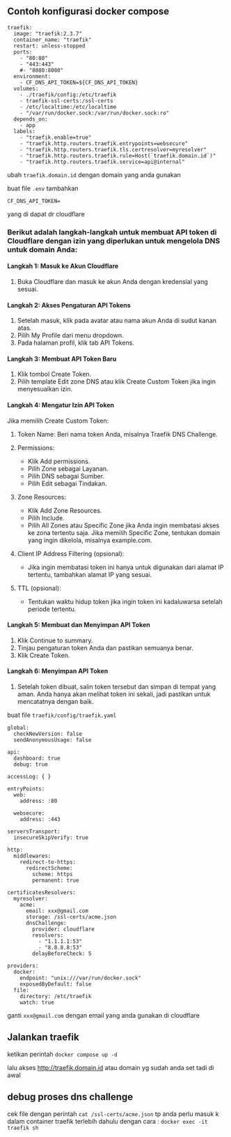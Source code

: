 ## Contoh konfigurasi docker compose

```
traefik:
  image: "traefik:2.3.7"
  container_name: "traefik"
  restart: unless-stopped
  ports:
    - "80:80"
    - "443:443"
    #- "8080:8080"
  environment:
    - CF_DNS_API_TOKEN=${CF_DNS_API_TOKEN}
  volumes:
    - ./traefik/config:/etc/traefik
    - traefik-ssl-certs:/ssl-certs
    - /etc/localtime:/etc/localtime
    - "/var/run/docker.sock:/var/run/docker.sock:ro"
  depends_on:
    - app
  labels:
    - "traefik.enable=true"
    - "traefik.http.routers.traefik.entrypoints=websecure"
    - "traefik.http.routers.traefik.tls.certresolver=myresolver"
    - "traefik.http.routers.traefik.rule=Host(`traefik.domain.id`)"
    - "traefik.http.routers.traefik.service=api@internal"
```

ubah `traefik.domain.id` dengan domain yang anda gunakan

buat file `.env` tambahkan

```
CF_DNS_API_TOKEN=
```

yang di dapat dr cloudflare

### Berikut adalah langkah-langkah untuk membuat API token di Cloudflare dengan izin yang diperlukan untuk mengelola DNS untuk domain Anda:

#### Langkah 1: Masuk ke Akun Cloudflare

1. Buka Cloudflare dan masuk ke akun Anda dengan kredensial yang sesuai.

#### Langkah 2: Akses Pengaturan API Tokens

1. Setelah masuk, klik pada avatar atau nama akun Anda di sudut kanan atas.
2. Pilih My Profile dari menu dropdown.
3. Pada halaman profil, klik tab API Tokens.

#### Langkah 3: Membuat API Token Baru

1. Klik tombol Create Token.
2. Pilih template Edit zone DNS atau klik Create Custom Token jika ingin
   menyesuaikan izin.

#### Langkah 4: Mengatur Izin API Token

Jika memilih Create Custom Token:

1. Token Name: Beri nama token Anda, misalnya Traefik DNS Challenge.

2. Permissions:

   - Klik Add permissions.
   - Pilih Zone sebagai Layanan.
   - Pilih DNS sebagai Sumber.
   - Pilih Edit sebagai Tindakan.

3. Zone Resources:

   - Klik Add Zone Resources.
   - Pilih Include.
   - Pilih All Zones atau Specific Zone jika Anda ingin membatasi akses ke zona
     tertentu saja. Jika memilih Specific Zone, tentukan domain yang ingin
     dikelola, misalnya example.com.

4. Client IP Address Filtering (opsional):

   - Jika ingin membatasi token ini hanya untuk digunakan dari alamat IP
     tertentu, tambahkan alamat IP yang sesuai.

5. TTL (opsional):

   - Tentukan waktu hidup token jika ingin token ini kadaluwarsa setelah periode
     tertentu.

#### Langkah 5: Membuat dan Menyimpan API Token

1. Klik Continue to summary.
2. Tinjau pengaturan token Anda dan pastikan semuanya benar.
3. Klik Create Token.

#### Langkah 6: Menyimpan API Token

1. Setelah token dibuat, salin token tersebut dan simpan di tempat yang aman.
   Anda hanya akan melihat token ini sekali, jadi pastikan untuk mencatatnya
   dengan baik.

buat file `traefik/config/traefik.yaml`

```
global:
  checkNewVersion: false
  sendAnonymousUsage: false

api:
  dashboard: true
  debug: true

accessLog: { }

entryPoints:
  web:
    address: :80

  websecure:
    address: :443

serversTransport:
  insecureSkipVerify: true

http:
  middlewares:
    redirect-to-https:
      redirectScheme:
        scheme: https
        permanent: true

certificatesResolvers:
  myresolver:
    acme:
      email: xxx@gmail.com
      storage: /ssl-certs/acme.json
      dnsChallenge:
        provider: cloudflare
        resolvers:
          - "1.1.1.1:53"
          - "8.8.8.8:53"
        delayBeforeCheck: 5

providers:
  docker:
    endpoint: "unix:///var/run/docker.sock"
    exposedByDefault: false
  file:
    directory: /etc/traefik
    watch: true
```

ganti `xxx@gmail.com` dengan email yang anda gunakan di cloudflare

## Jalankan traefik

ketikan perintah `docker compose up -d`

lalu akses http://traefik.domain.id atau domain yg sudah anda set tadi di awal

## debug proses dns challenge

cek file dengan perintah `cat /ssl-certs/acme.json` tp anda perlu masuk k dalam
container traefik terlebih dahulu dengan cara : `docker exec -it traefik sh`
